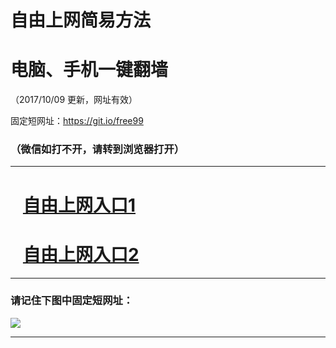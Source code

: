 ﻿# 自由上网简易方法

# 电脑、手机一键翻墙

（2017/10/09 更新，网址有效）

固定短网址：https://git.io/free99

### （微信如打不开，请转到浏览器打开）


***





# &nbsp;&nbsp; <a href="http://ft2632726476.fwq-tz-1001.info/fwqtz01.html?t=10090015257 " target="_blank">自由上网入口1</a>
# &nbsp;&nbsp; <a href="http://ft1943923143.fwq-tz-1002.info/fwqtz02.html?t=100900114835 " target="_blank">自由上网入口2</a>
***

### 请记住下图中固定短网址：

<img src="https://s3-us-west-2.amazonaws.com/fwq-1001/yjfq-20170905okok.png" /> 


***


